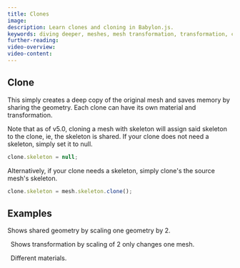 ```yaml
---
title: Clones
image: 
description: Learn clones and cloning in Babylon.js.
keywords: diving deeper, meshes, mesh transformation, transformation, clones
further-reading:
video-overview:
video-content:
---
```


## Clone
This simply creates a deep copy of the original mesh and saves memory by sharing the geometry. Each clone can have its own material and transformation.


Note that as of v5.0, cloning a mesh with skeleton will assign said skeleton to the clone, ie, the skeleton is shared. If your clone does not need a skeleton, simply set it to null.
```javascript
clone.skeleton = null;
```
Alternatively, if your clone needs a skeleton, simply clone's the source mesh's skeleton.
```javascript
clone.skeleton = mesh.skeleton.clone();
```

## Examples
<Playground id="#QMFPPE" title="Cloning Example 1" description="Simple example showing shared geometry by scaling one geometry by 2." isMain={true} category="Mesh"/> Shows shared geometry by scaling one geometry by 2.  

``` ```
<Playground id="#QMFPPE#1" title="Cloning Example 2" description="Simple example showing transformation by scaling of 2 only changes one mesh."/> Shows transformation by scaling of 2 only changes one mesh.  

``` ```
<Playground id="#QMFPPE#2" title="Cloning Example 3" description="Simple example of clones with different materials."/> Different materials.  
